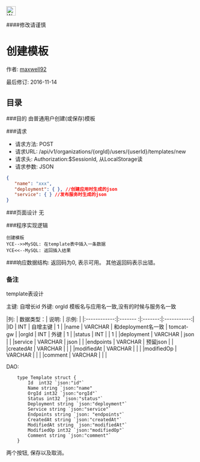 <img src="http://kubernetes.io/kubernetes/img/warning.png" alt="WARNING" width="25" height="25"> 

####修改请谨慎

创建模板
==============

作者: [maxwell92](https://github.com/maxwell92)

最后修订: 2016-11-14

目录
--------------
###目的
由普通用户创建(或保存)模板

###请求

* 请求方法: POST 
* 请求URL: /api/v1/organizations/{orgId}/users/{userId}/templates/new
* 请求头: Authorization:$SessionId, 从LocalStorage读  
* 请求参数: 
JSON
```json
{
   "name": "xxx",
   "deployment": { }, //创建应用时生成的json
   "service": { } //发布服务时生成的json
}
```


###页面设计 
无


###程序实现逻辑

```Title: 
创建模板
YCE-->>MySQL: 在template表中插入一条数据  
YCE<<--MySQL: 返回插入结果 
```

###响应数据结构: 
返回码为0, 表示可用。
其他返回码表示出错。

### 备注

template表设计

主键: 自增长id
外键: orgId
模板名与应用名一致,没有的时候与服务名一致


|列:           |  数据类型：| 说明:   |  示例:       |
|:------------:|:------- :|:-------:|:-----------:|
|ID            | INT      | 自增主键 | 1           |
|name          | VARCHAR  | 和deployment名一致 | tomcat-gw   |
|orgId         | INT      | 外键     | 1           |
|status        | INT      |         |  1          |
|deployment    | VARCHAR  | json    |             |
|service       | VARCHAR  | json    |             |
|endpoints     | VARCHAR  | 预留json |             |
|createdAt     | VARCHAR  |         |             |
|modifiedAt    | VARCHAR  |         |             |
|modifiedOp    | VARCHAR  |         |             |
|comment      | VARCHAR  |         |             |


DAO:
```golang
    type Template struct {
        Id  int32 `json:"id"` 
        Name string `json:"name"
        OrgId int32 `json:"orgId"`
        Status int32 `json:"status"`
        Deployment string `json:"deployment"`
        Service string `json:"service"`
        Endpoints string `json: "endpoints"`
        CreatedAt string `json:"createdAt"` 
        ModifiedAt string `json:"modifiedAt"`
        ModifiedOp int32 `json:"modifiedOp"`
        Comment string `json:"comment"`
    }

```

两个按钮, 保存以及取消。
